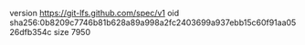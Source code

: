 version https://git-lfs.github.com/spec/v1
oid sha256:0b8209c7746b81b628a89a998a2fc2403699a937ebb15c60f91aa0526dfb354c
size 7950
